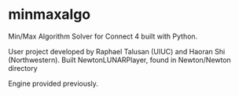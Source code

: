 # minmaxalgo
Min/Max Algorithm Solver for Connect 4 built with Python.

User project developed by Raphael Talusan (UIUC) and Haoran Shi (Northwestern). Built NewtonLUNARPlayer, found in Newton/Newton directory

Engine provided previously.
